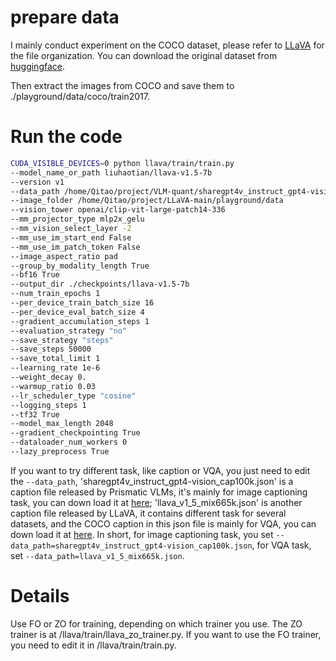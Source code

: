 # prepare data

I mainly conduct experiment on the COCO dataset, please refer to [LLaVA](https://github.com/haotian-liu/LLaVA) for the file organization. You can download the original dataset from [huggingface](https://huggingface.co/datasets/detection-datasets/coco).

Then extract the images from COCO and save them to ./playground/data/coco/train2017.

# Run the code

```bash
CUDA_VISIBLE_DEVICES=0 python llava/train/train.py
--model_name_or_path liuhaotian/llava-v1.5-7b
--version v1
--data_path /home/Qitao/project/VLM-quant/sharegpt4v_instruct_gpt4-vision_cap100k.json
--image_folder /home/Qitao/project/LLaVA-main/playground/data
--vision_tower openai/clip-vit-large-patch14-336
--mm_projector_type mlp2x_gelu
--mm_vision_select_layer -2
--mm_use_im_start_end False
--mm_use_im_patch_token False
--image_aspect_ratio pad
--group_by_modality_length True
--bf16 True
--output_dir ./checkpoints/llava-v1.5-7b
--num_train_epochs 1
--per_device_train_batch_size 16
--per_device_eval_batch_size 4
--gradient_accumulation_steps 1
--evaluation_strategy "no"
--save_strategy "steps"
--save_steps 50000
--save_total_limit 1
--learning_rate 1e-6
--weight_decay 0.
--warmup_ratio 0.03
--lr_scheduler_type "cosine"
--logging_steps 1
--tf32 True
--model_max_length 2048
--gradient_checkpointing True
--dataloader_num_workers 0
--lazy_preprocess True
```


If you want to try different task, like caption or VQA, you just need to edit the ```--data_path```, 'sharegpt4v_instruct_gpt4-vision_cap100k.json' is a caption file released by Prismatic VLMs, it's mainly for image captioning task, you can down load it at [here](https://huggingface.co/datasets/Lin-Chen/ShareGPT4V/blob/main/sharegpt4v_instruct_gpt4-vision_cap100k.json); 'llava_v1_5_mix665k.json' is another caption file released by LLaVA, it contains different task for several datasets, and the COCO caption in this json file is mainly for VQA, you can down load it at [here](https://huggingface.co/datasets/liuhaotian/LLaVA-Instruct-150K/blob/main/llava_v1_5_mix665k.json). In short, for image captioning task, you set ```--data_path=sharegpt4v_instruct_gpt4-vision_cap100k.json```, for VQA task, set ```--data_path=llava_v1_5_mix665k.json```.


# Details

Use FO or ZO for training, depending on which trainer you use. The ZO trainer is at /llava/train/llava_zo_trainer.py. If you want to use the FO trainer, you need to edit it in /llava/train/train.py.
